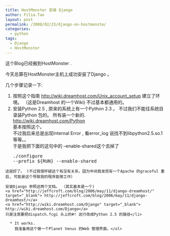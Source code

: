 ```yaml
---
title: HostMonster 安装 Django
author: Filia.Tao
layout: post
permalink: /2008/02/23/django-on-hostmonste/
categories:
  - python
tags:
  - Django
  - HostMonster
---
```

这个Blog已经搬到HostMonster .

今天总算在HostMonster主机上成功安装了Django 。

几个步骤记录一下:

  1. 按照这个指南 <a href="http://wiki.dreamhost.com/Unix_account_setup" target="_blank">http://wiki.dreamhost.com/Unix_account_setup</a> 建立了环境。 （这是Dreamhost 的一个Wiki) 不过基本都通用的。
  2. 安装Python 2.5 , 原来的系统上有一个Python 2.3 。 不过我们不能往系统目录装Python 包的。 所有装一个新的.  
    <a href="http://wiki.dreamhost.com/Python" target="_blank"> http://wiki.dreamhost.com/Python</a>  
    基本按照这个。  
    不过我后来总是出现Internal Error , 看error_log 说找不到libpython2.5.so.1 等等。。  
    于是我把下面的这句中的 &#8211;enable-shared这个去掉了</p> 
    <pre>./configure --prefix ${RUN} --enable-shared</pre>
    
    这就好了。 (不过我很怀疑这个有没有关系，因为中间我发现有一个Apache 的graceful 重启, 可能是这个导致我的程序能够工作）
    
    安装Django 参照这两个文档。 （其实基本是一个)  
    <a href="http://jeffcroft.com/blog/2006/may/11/django-dreamhost/" target="_blank"> http://jeffcroft.com/blog/2006/may/11/django-dreamhost/</a>  
    <a href="http://wiki.dreamhost.com/Django" target="_blank"> http://wiki.dreamhost.com/Django</a>  
    只是注意要把dispatch.fcgi 头上的#! 这行改成Python 2.5 的路径</li> 
    
      * It works.  
        我准备用这个做一个Planet Venus 的Web 管理界面。</ol>
